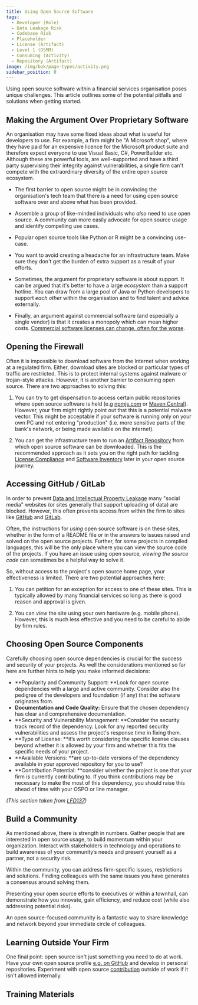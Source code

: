```yaml
---
title: Using Open Source Software
tags: 
  - Developer (Role)
  - Data Leakage Risk
  - Codebase Risk
  - Placeholder
  - License (Artifact)
  - Level 1 (OSMM)
  - Consuming (Activity)
  - Repository (Artifact)
image: /img/bok/page-types/activity.png
sidebar_position: 0
---
```


Using open source software within a financial services organisation poses unique challenges.  This article outlines some of the potential pitfalls and solutions when getting started.

## Making the Argument Over Proprietary Software

An organisation may have some fixed ideas about what is useful for developers to use.  For example, a firm might be "A Microsoft shop", where they have paid for an expensive licence for the Microsoft product suite and therefore expect everyone to use Visual Basic, C#, PowerBuilder etc.  Although these are powerful tools, are well-supported and have a third party supervising their integrity against vulnerabilities, a single firm can't compete with the extraordinary diversity of the entire open source ecosystem.

 - The first barrier to open source might be in convincing the organisation's tech team that there is a need for using open source software over and above what has been provided.

 - Assemble a group of like-minded individuals who _also_ need to use open source.  A community can more easily advocate for open
source usage and identify compelling use cases.
 
 - Popular open source tools like Python or R might be a convincing use-case.

 - You want to avoid creating a headache for an infrastructure team.  Make sure they don't get the burden of extra support as a result of your efforts.
 
 - Sometimes, the argument for proprietary software is about support.  It can be argued that it's better to have a large _ecosystem_ than a support hotline.  You can draw from a large pool of Java or Python developers to support _each other_ within the organisation and to find talent and advice externally.
 
 - Finally, an argument against commercial software (and especially a single vendor) is that it creates a monopoly which can mean higher costs.  [Commercial software licenses can change, often for the worse](https://www.supportrevolution.com/oracle-support-price-rises/).
 
## Opening the Firewall

Often it is impossible to download software from the Internet when working at a regulated firm.  Either, download sites are blocked or particular types of traffic are restricted.  This is to protect internal systems against malware or trojan-style attacks.  However, it is another barrier to consuming open source.  There are two approaches to solving this:

1. You can try to get dispensation to access certain public repositories where open source software is held (e.g [npmjs.com](https://www.npmjs.com/) or [Maven Central](https://central.sonatype.com/)).   However, your firm might rightly point out that this is a potential malware vector.   This might be acceptable if your software is running only on your own PC and not entering "production" (i.e. more sensitive parts of the bank's network, or being made available on the internet).

2. You can get the infrastructure team to run an [Artifact Repository](../../Artifacts/Repositories#artifact-repository) from which open source software can be downloaded.  This is the recommended approach as it sets you on the right path for tackling [License Compliance](../Level-2/License-Management) and [Software Inventory](../Level-2/Software-Inventory) later in your open source journey.

## Accessing GitHub / GitLab

In order to prevent [Data and Intellectual Property Leakage](../../Risks/Data-Leakage-Risk) many "social media" websites (or sites generally that support uploading of data) are blocked.  However, this often prevents access from within the firm to sites like [GitHub](https://github.com) and [GitLab](https://gitlab.com).

Often, the instructions for _using_ open source software is on these sites, whether in the form of a README file or in the answers to issues raised and solved on the open source projects.   Further, for some projects in compiled languages, this will be the only place where you can view the source code of the projects.  If you have an issue using open source, _viewing the source code_ can sometimes be a helpful way to solve it. 

So, without access to the project's open source home page, your effectiveness is limited.  There are two potential approaches here:

1.  You can petition for an exception for access to one of these sites.  This is typically allowed by many financial services so long as there is good reason and approval is given.

2.  You can _view_ the site using your own hardware (e.g. mobile phone).  However, this is much less effective and you need to be careful to abide by firm rules.  

## Choosing Open Source Components

Carefully choosing open source dependencies is crucial for the success and security of your projects. As well the considerations mentioned so far here are further hints to help you make informed decisions:

* **Popularity and Community Support: **Look for open source dependencies with a large and active community.  Consider also the pedigree of the developers and foundation (if any) that the software originates from.
* **Documentation and Code Quality:** Ensure that the chosen dependency has clear and comprehensive documentation. 
* **Security and Vulnerability Management: **Consider the security track record of the dependency. Look for any reported security vulnerabilities and assess the project's response time in fixing them. 
* **Type of License: **it’s worth considering the specific license clauses beyond whether it is allowed by your firm and whether this fits the specific needs of your project.  
* **Available Versions: **are up-to-date versions of the dependency available in your approved repository for you to use?  
* **Contribution Potential: **consider whether the project is one that your firm is currently contributing to.  If you think contributions may be necessary to make the most of this dependency, you should raise this ahead of time with your OSPO or line manager.

_(This section taken from [LFD137](../../Training/LFD137-Contribution-In-Finance))_

## Build a Community

As mentioned above, there is strength in numbers. Gather people that are interested in open source usage, to build momentum within your organization. Interact with stakeholders in technology and operations to build awareness of your community’s needs and present yourself as a partner, not a security risk. 

Within the community, you can address firm-specific issues, restrictions and solutions.  Finding colleagues with the same issues you have generates a consensus around solving them.  

Presenting your open source efforts to executives or within a townhall, can demonstrate how you innovate, gain efficiency, and reduce cost (while also addressing potential risks).

An open source-focused community is a fantastic way to share knowledge and network beyond your immediate circle of colleagues.

## Learning Outside Your Firm

One final point: open source isn't just something you need to do at work.  Have your own open source profile [e.g. on GitHub](https://github.com/robmoffat) and develop in personal repositories.  Experiment with open source [contribution](../Level-3/Contribution-Training) outside of work if it isn't allowed internally.

## Training Materials

<BokTagList tag="Consuming (Activity)" filter="Training" />